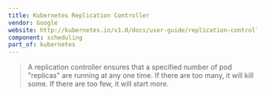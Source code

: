```yaml
---
title: Kubernetes Replication Controller
vendor: Google
website: http://kubernetes.io/v1.0/docs/user-guide/replication-controller.html
component: scheduling
part_of: kubernetes
---
```

> A replication controller ensures that a specified number of pod "replicas"
> are running at any one time. If there are too many, it will kill some.
> If there are too few, it will start more.

